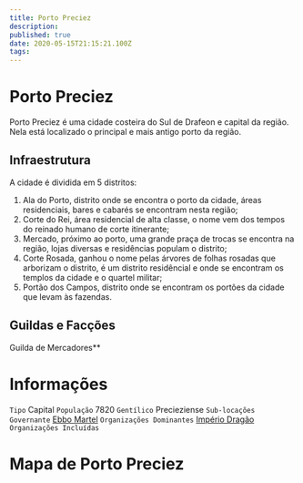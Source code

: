 ```yaml
---
title: Porto Preciez
description: 
published: true
date: 2020-05-15T21:15:21.100Z
tags: 
---
```


# Porto Preciez
Porto Preciez é uma cidade costeira do Sul de Drafeon e capital da região. Nela está localizado o principal e mais antigo porto da região.

## Infraestrutura
A cidade é dividida em 5 distritos:
1. Ala do Porto, distrito onde se encontra o porto da cidade, áreas residenciais, bares e cabarés se encontram nesta região;
1. Corte do Rei, área residencial de alta classe, o nome vem dos tempos do reinado humano de corte itinerante;
1. Mercado, próximo ao porto, uma grande praça de trocas se encontra na região, lojas diversas e residências populam o distrito;
1. Corte Rosada, ganhou o nome pelas árvores de folhas rosadas que arborizam o distrito, é um distrito residêncial e onde se encontram os templos da cidade e o quartel militar;
1. Portão dos Campos, distrito onde se encontram os portões da cidade que levam às fazendas.

## Guildas e Facções
Guilda de Mercadores**

# Informações
`Tipo` Capital
`População` 7820
`Gentílico` Precieziense 
`Sub-locações` 
`Governante` [Ebbo Martel](http://localhost/en/individuos/ebbo-martel)
`Organizações Dominantes` [Império Dragão](http://localhost/faccoes/nacoes/imperio-dragao#imperio-dragao)
`Organizações Incluídas` 

# Mapa de Porto Preciez